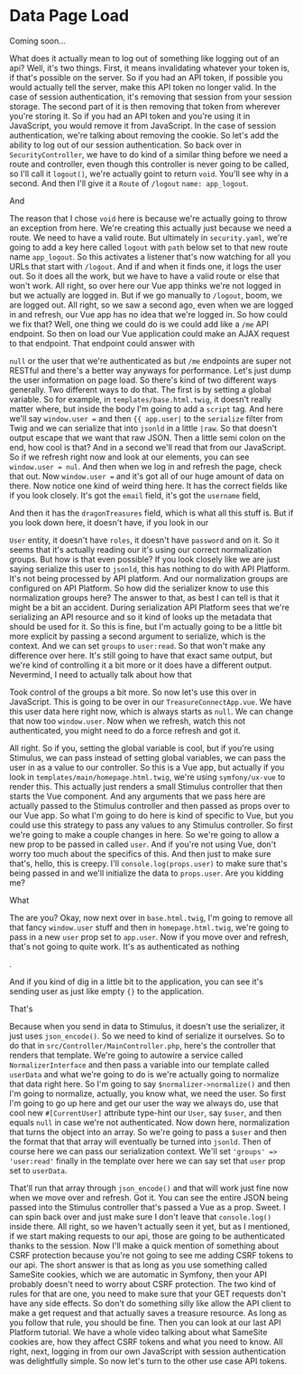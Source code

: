 # Data Page Load

Coming soon...

What does it actually mean to log out of something like logging out of an api? Well, it's two things. First, it means invalidating whatever your token is, if that's possible on the server. So if you had an API token, if possible you would actually tell the server, make this API token no longer valid. In the case of session authentication, it's removing that session from your session storage. The second part of it is then removing that token from wherever you're storing it. So if you had an API token and you're using it in JavaScript, you would remove it from JavaScript. In the case of session authentication, we're talking about removing the cookie. So let's add the ability to log out of our session authentication. So back over in `SecurityController`, we have to do kind of a similar thing before we need a route and controller, even though this controller is never going to be called, so I'll call it `logout()`, we're actually goint to return `void`. You'll see why in a second. And then I'll give it a `Route` of `/logout` `name: app_logout`.

And

The reason that I chose `void` here is because we're actually going to throw an exception from here. We're creating this actually just because we need a route. We need to have a valid route. But ultimately in `security.yaml`, we're going to add a key here called `logout` with `path` below set to that new route name `app_logout`. So this activates a listener that's now watching for all you URLs that start with `/logout`. And if and when it finds one, it logs the user out. So it does all the work, but we have to have a valid route or else that won't work. All right, so over here our Vue app thinks we're not logged in but we actually are logged in. But if we go manually to `/logout`, boom, we are logged out. All right, so we saw a second ago, even when we are logged in and refresh, our Vue app has no idea that we're logged in. So how could we fix that? Well, one thing we could do is we could add like a `/me` API endpoint. So then on load our Vue application could make an AJAX request to that endpoint. That endpoint could answer with

`null` or the user that we're authenticated as but `/me` endpoints are super not RESTful and there's a better way anyways for performance. Let's just dump the user information on page load. So there's kind of two different ways generally. Two different ways to do that. The first is by setting a global variable. So for example, in `templates/base.html.twig`, it doesn't really matter where, but inside the body I'm going to add a `script` tag. And here we'll say `window.user =` and then `{{ app.user|` to the `serialize` filter from Twig and we can serialize that into `jsonld` in a little `|raw`. So that doesn't output escape that we want that raw JSON. Then a little semi colon on the end, how cool is that? And in a second we'll read that from our JavaScript. So if we refresh right now and look at our elements, you can see `window.user = nul`. And then when we log in and refresh the page, check that out. Now `window.user =` and it's got all of our huge amount of data on there. Now notice one kind of weird thing here. It has the correct fields like if you look closely. It's got the `email` field, it's got the `username` field,

And then it has the `dragonTreasures` field, which is what all this stuff is. But if you look down here, it doesn't have, if you look in our

`User` entity, it doesn't have `roles`, it doesn't have `password` and on it. So it seems that it's actually reading our it's using our correct normalization groups. But how is that even possible? If you look closely like we are just saying serialize this user to `jsonld`, this has nothing to do with API Platform. It's not being processed by API platform. And our normalization groups are configured on API Platform. So how did the serializer know to use this normalization groups here? The answer to that, as best I can tell is that it might be a bit an accident. During serialization API Platform sees that we're serializing an API resource and so it kind of looks up the metadata that should be used for it. So this is fine, but I'm actually going to be a little bit more explicit by passing a second argument to serialize, which is the context. And we can set `groups` to `user:read`. So that won't make any difference over here. It's still going to have that exact same output, but we're kind of controlling it a bit more or it does have a different output. Nevermind, I need to actually talk about how that

Took control of the groups a bit more. So now let's use this over in JavaScript. This is going to be over in our `TreasureConnectApp.vue`. We have this user data here right now, which is always starts as `null`. We can change that now too `window.user`. Now when we refresh, watch this not authenticated, you might need to do a force refresh and got it.

All right. So if you, setting the global variable is cool, but if you're using Stimulus, we can pass instead of setting global variables, we can pass the user in as a value to our controller. So this is a Vue app, but actually if you look in `templates/main/homepage.html.twig`, we're using `symfony/ux-vue` to render this. This actually just renders a small Stimulus controller that then starts the Vue component. And any arguments that we pass here are actually passed to the Stimulus controller and then passed as props over to our Vue app. So what I'm going to do here is kind of specific to Vue, but you could use this strategy to pass any values to any Stimulus controller. So first we're going to make a couple changes in here. So we're going to allow a new prop to be passed in called `user`. And if you're not using Vue, don't worry too much about the specifics of this. And then just to make sure that's, hello, this is creepy. I'll `console.log(props.user)` to make sure that's being passed in and we'll initialize the data to `props.user`. Are you kidding me?

What

The are you? Okay, now next over in `base.html.twig`, I'm going to remove all that fancy `window.user` stuff and then in `homepage.html.twig`, we're going to pass in a new `user` prop set to `app.user`. Now if you move over and refresh, that's not going to quite work.  It's as authenticated as nothing

<laugh>.

And if you kind of dig in a little bit to the application, you can see it's sending user as just like empty `{}` to the application.

That's

Because when you send in data to Stimulus, it doesn't use the serializer, it just uses `json_encode()`. So we need to kind of serialize it ourselves. So to do that in `src/Controller/MainController.php`, here's the controller that renders that template. We're going to autowire a service called `NormalizerInterface` and then pass a variable into our template called `userData` and what we're going to do is we're actually going to normalize that data right here. So I'm going to say `$normalizer->normalize()` and then I'm going to normalize, actually, you know what, we need the user. So first I'm going to go up here and get our user the way we always do, use that cool new `#[CurrentUser]` attribute type-hint our `User`, say `$user`, and then equals `null` in case we're not authenticated. Now down here, normalization that turns the object into an array. So we're going to pass a `$user` and then the format that that array will eventually be turned into `jsonld`. Then of course here we can pass our serialization context. We'll set `'groups' => 'user:read'` finally in the template over here we can say set that `user` prop set to `userData`.

That'll run that array through `json_encode()` and that will work just fine now when we move over and refresh. Got it. You can see the entire JSON being passed into the Stimulus controller that's passed a Vue as a prop. Sweet. I can spin back over and just make sure I don't leave that `console.log()` inside there. All right, so we haven't actually seen it yet, but as I mentioned, if we start making requests to our api, those are going to be authenticated thanks to the session. Now I'll make a quick mention of something about CSRF protection because you're not going to see me adding CSRF tokens to our api. The short answer is that as long as you use something called SameSite cookies, which we are automatic in Symfony, then your API probably doesn't need to worry about CSRF protection. The two kind of rules for that are one, you need to make sure that your GET requests don't have any side effects. So don't do something silly like allow the API client to make a get request and that actually saves a treasure resource. As long as you follow that rule, you should be fine. Then you can look at our last API Platform tutorial. We have a whole video talking about what SameSite cookies are, how they affect CSRF tokens and what you need to know. All right, next, logging in from our own JavaScript with session authentication was delightfully simple. So now let's turn to the other use case API tokens.
